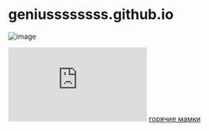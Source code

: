 # geniussssssss.github.io
![image](https://user-images.githubusercontent.com/115533532/207258477-239771c9-8c14-4afc-8092-23bd28dd9773.png)
<iframe  frameborder="no" scrolling="no" width="280" height="150" src="https://yandex.ru/time/widget/?geoid=11353&lang=ru&layout=horiz&type=analog&face=serif"></iframe>

<style>
.button_1670219830657 {
    display: inline-block !important;
    text-decoration: none !important;
    background-color: #DDA0DD !important;
    color: #E6E6FA !important;
    border: 7px solid #DDAD0DD !important;
    border-radius: 47px !important;
    font-size: 58px !important;
    padding: 15px 50px !important; 
    transition: all 1.2s ease !important;
}
.button_1670219830657:hover{
    text-decoration: none !important; 
    background-color: #8B0000 !important;
    color: #DC143C !important;
    border-color: #8B0000 !important;
}
</style>
<a href="https://youtu.be/dQw4w9WgXcQ">
  горячие мамки
</a>


